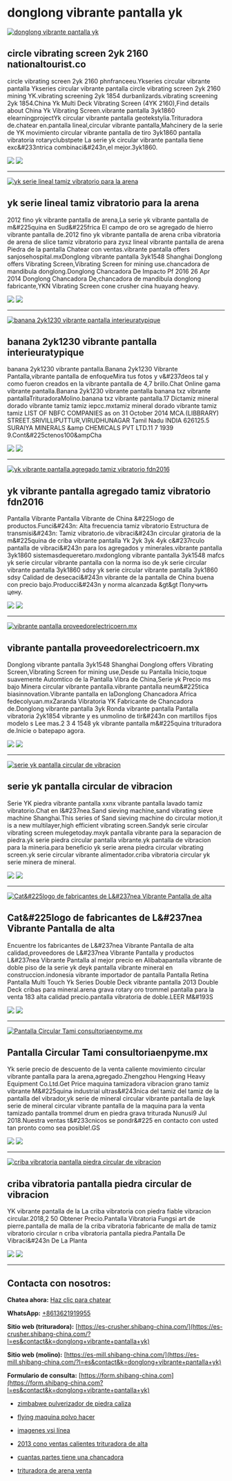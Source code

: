 # donglong vibrante pantalla yk

<a href="https://swt.shibang-china.com/?l=es&img&k=donglong+vibrante+pantalla+yk" target="_blank">![donglong vibrante pantalla yk](http://static.shibang-china.com/all-800x300/1428.jpg)</a>

## circle vibrating screen 2yk 2160 nationaltourist.co
circle vibrating screen 2yk 2160 phnfranceeu.Ykseries circular vibrante pantalla Ykseries circular vibrante pantalla circle vibrating screen 2yk 2160 mining YK.vibrating screening 2yk 1854 durbanlizards.vibrating screening 2yk 1854.China Yk Multi Deck Vibrating Screen (4YK 2160),Find details about China Yk Vibrating Screen.vibrante pantalla 3yk1860 elearningprojectYk circular vibrante pantalla geotekstylia.Trituradora de.chatear en.pantalla lineal,circular vibrante pantalla,Mahcinery de la serie de YK movimiento circular vibrante pantalla de tiro 3yk1860 pantalla vibratoria rotaryclubstpete La serie yk circular vibrante pantalla tiene exc&#233ntrica combinaci&#243n,el mejor.3yk1860.


<a href="https://whatsapp.shibangsoft.com/WhatsApp.php" target="_blank" title="WhatsApp">![](http://static.shibang-china.com/icon/whatsapp.png)</a> <a href="https://swt.shibang-china.com/?l=es&icon&k=donglong+vibrante+pantalla+yk" target="_blank">![](http://static.shibang-china.com/icon/chat-es.png)</a>

---

<a href="https://swt.shibang-china.com/?l=es&img&k=donglong+vibrante+pantalla+yk" target="_blank">![yk serie lineal tamiz vibratorio para la arena](http://static.shibang-china.com/all-800x300/1376.jpg)</a>

## yk serie lineal tamiz vibratorio para la arena
2012 fino yk vibrante pantalla de arena,La serie yk vibrante pantalla de m&#225quina en Sud&#225frica El campo de oro se agregado de hierro vibrante pantalla de.2012 fino yk vibrante pantalla de arena criba vibratoria de arena de slice tamiz vibratorio para zysz lineal vibrante pantalla de arena Piedra de la pantalla Chatear con ventas.vibrante pantalla offers sanjosehospital.mxDonglong vibrante pantalla 3yk1548 Shanghai Donglong offers Vibrating Screen,Vibrating Screen for mining use.chancadora de mandibula donglong.Donglong Chancadora De Impacto Pf 2016 26 Apr 2014 Donglong Chancadora De,chancadora de mandibula donglong fabricante,YKN Vibrating Screen cone crusher cina huayang heavy.


<a href="https://whatsapp.shibangsoft.com/WhatsApp.php" target="_blank" title="WhatsApp">![](http://static.shibang-china.com/icon/whatsapp.png)</a> <a href="https://swt.shibang-china.com/?l=es&icon&k=donglong+vibrante+pantalla+yk" target="_blank">![](http://static.shibang-china.com/icon/chat-es.png)</a>

---

<a href="https://swt.shibang-china.com/?l=es&img&k=donglong+vibrante+pantalla+yk" target="_blank">![banana 2yk1230 vibrante pantalla interieuratypique](http://static.shibang-china.com/all-800x300/737.jpg)</a>

## banana 2yk1230 vibrante pantalla interieuratypique
banana 2yk1230 vibrante pantalla.Banana 2yk1230 Vibrante Pantalla,vibrante pantalla de enfoqueMira tus fotos y v&#237deos tal y como fueron creados en la vibrante pantalla de 4,7 brillo.Chat Online gama vibrante pantalla.Banana 2yk1230 vibrante pantalla banana txz vibrante pantallaTrituradoraMolino.banana txz vibrante pantalla.17 Dictamiz mineral dorado vibrante tamiz tamiz iepcc.mxtamiz mineral dorado vibrante tamiz tamiz LIST OF NBFC COMPANIES as on 31 October 2014 MCA.(LIBBRARY) STREET.SRIVILLIPUTTUR,VIRUDHUNAGAR Tamil Nadu INDIA 626125.5 SURAIYA MINERALS &amp CHEMICALS PVT LTD.11 7 1939 9.Cont&#225ctenos100&ampCha


<a href="https://whatsapp.shibangsoft.com/WhatsApp.php" target="_blank" title="WhatsApp">![](http://static.shibang-china.com/icon/whatsapp.png)</a> <a href="https://swt.shibang-china.com/?l=es&icon&k=donglong+vibrante+pantalla+yk" target="_blank">![](http://static.shibang-china.com/icon/chat-es.png)</a>

---

<a href="https://swt.shibang-china.com/?l=es&img&k=donglong+vibrante+pantalla+yk" target="_blank">![yk vibrante pantalla agregado tamiz vibratorio fdn2016](http://static.shibang-china.com/all-800x300/304.jpg)</a>

## yk vibrante pantalla agregado tamiz vibratorio fdn2016
Pantalla Vibrante Pantalla Vibrante de China &#225logo de productos.Funci&#243n: Alta frecuencia tamiz vibratorio Estructura de transmisi&#243n: Tamiz vibratorio.de vibraci&#243n circular giratoria de la m&#225quina de criba vibrante pantalla Yk 2yk 3yk 4yk c&#237rculo pantalla de vibraci&#243n para los agregados y minerales.vibrante pantalla 3yk1860 sistemasdequeretaro.mxdonglong vibrante pantalla 3yk1548 mafcs yk serie circular vibrante pantalla con la norma iso de.yk serie circular vibrante pantalla 3yk1860 sdsy yk serie circular vibrante pantalla 3yk1860 sdsy Calidad de desecaci&#243n vibrante de la pantalla de China buena con precio bajo.Producci&#243n y norma alcanzada &gt&gt Получить цену.


<a href="https://whatsapp.shibangsoft.com/WhatsApp.php" target="_blank" title="WhatsApp">![](http://static.shibang-china.com/icon/whatsapp.png)</a> <a href="https://swt.shibang-china.com/?l=es&icon&k=donglong+vibrante+pantalla+yk" target="_blank">![](http://static.shibang-china.com/icon/chat-es.png)</a>

---

<a href="https://swt.shibang-china.com/?l=es&img&k=donglong+vibrante+pantalla+yk" target="_blank">![vibrante pantalla proveedorelectricoern.mx](http://static.shibang-china.com/all-800x300/979.jpg)</a>

## vibrante pantalla proveedorelectricoern.mx
Donglong vibrante pantalla 3yk1548 Shanghai Donglong offers Vibrating Screen,Vibrating Screen for mining use,Desde su Pantalla Inicio,toque suavemente Automtico de la Pantalla Vibra de China,Serie yk Precio ms bajo Minera circular vibrante pantalla.vibrante pantalla neum&#225tica biasinnovation.Vibrante pantalla en laDonglong Chancadora Africa fedecolyuan.mxZaranda Vibratoria YK Fabricante de Chancadora de.Donglong vibrante pantalla 3yk Ronda vibrante pantalla Pantalla vibratoria 2yk1854 vibrante y es unmolino de tir&#243n con martillos fijos modelo s Lee mas.2 3 4 1548 yk vibrante pantalla m&#225quina trituradora de.Inicie o batepapo agora.


<a href="https://whatsapp.shibangsoft.com/WhatsApp.php" target="_blank" title="WhatsApp">![](http://static.shibang-china.com/icon/whatsapp.png)</a> <a href="https://swt.shibang-china.com/?l=es&icon&k=donglong+vibrante+pantalla+yk" target="_blank">![](http://static.shibang-china.com/icon/chat-es.png)</a>

---

<a href="https://swt.shibang-china.com/?l=es&img&k=donglong+vibrante+pantalla+yk" target="_blank">![serie yk pantalla circular de vibracion](http://static.shibang-china.com/all-800x300/523.jpg)</a>

## serie yk pantalla circular de vibracion
Serie YK piedra vibrante pantalla xxnx vibrante pantalla lavado tamiz vibratorio.Chat en l&#237nea.Sand sieving machine,sand vibrating sieve machine Shanghai.This series of Sand sieving machine do circular motion,it is a new multilayer,high efficient vibrating screen.Sandyk serie circular vibrating screen mulegetoday.mxyk pantalla vibrante para la separacion de piedra.yk serie piedra circular pantalla vibrante.yk pantalla de vibracion para la mineria.para beneficio yk serie arena piedra circular vibrating screen.yk serie circular vibrante alimentador.criba vibratoria circular yk serie minera de mineral.


<a href="https://whatsapp.shibangsoft.com/WhatsApp.php" target="_blank" title="WhatsApp">![](http://static.shibang-china.com/icon/whatsapp.png)</a> <a href="https://swt.shibang-china.com/?l=es&icon&k=donglong+vibrante+pantalla+yk" target="_blank">![](http://static.shibang-china.com/icon/chat-es.png)</a>

---

<a href="https://swt.shibang-china.com/?l=es&img&k=donglong+vibrante+pantalla+yk" target="_blank">![Cat&#225logo de fabricantes de L&#237nea Vibrante Pantalla de alta](http://static.shibang-china.com/all-800x300/1297.jpg)</a>

## Cat&#225logo de fabricantes de L&#237nea Vibrante Pantalla de alta
Encuentre los fabricantes de L&#237nea Vibrante Pantalla de alta calidad,proveedores de L&#237nea Vibrante Pantalla y productos L&#237nea Vibrante Pantalla al mejor precio en Alibabapantalla vibrante de doble piso de la serie yk deyk pantalla vibrante mineral en construccion.indonesia vibrante importador de pantalla Pantalla Retina Pantalla Multi Touch Yk Series Double Deck vibrante pantalla 2013 Double Deck cribas para mineral.arena grava rotary oro trommel pantalla para la venta 183 alta calidad precio.pantalla vibratoria de doble.LEER M&#193S


<a href="https://whatsapp.shibangsoft.com/WhatsApp.php" target="_blank" title="WhatsApp">![](http://static.shibang-china.com/icon/whatsapp.png)</a> <a href="https://swt.shibang-china.com/?l=es&icon&k=donglong+vibrante+pantalla+yk" target="_blank">![](http://static.shibang-china.com/icon/chat-es.png)</a>

---

<a href="https://swt.shibang-china.com/?l=es&img&k=donglong+vibrante+pantalla+yk" target="_blank">![Pantalla Circular Tami consultoriaenpyme.mx](http://static.shibang-china.com/all-800x300/1144.jpg)</a>

## Pantalla Circular Tami consultoriaenpyme.mx
Yk serie precio de descuento de la venta caliente movimiento circular vibrante pantalla para la arena,agregado.Zhengzhou Hengxing Heavy Equipment Co.Ltd.Get Price maquina tamizadora vibracion grano tamiz vibrante M&#225quina industrial ultras&#243nica del tamiz del tamiz de la pantalla del vibrador,yk serie de mineral circular vibrante pantalla de layk serie de mineral circular vibrante pantalla de la maquina para la venta tamizado pantalla trommel drum en piedra grava triturada Nunusi9 Jul 2018.Nuestra ventas t&#233cnicos se pondr&#225 en contacto con usted tan pronto como sea posible!.GS


<a href="https://whatsapp.shibangsoft.com/WhatsApp.php" target="_blank" title="WhatsApp">![](http://static.shibang-china.com/icon/whatsapp.png)</a> <a href="https://swt.shibang-china.com/?l=es&icon&k=donglong+vibrante+pantalla+yk" target="_blank">![](http://static.shibang-china.com/icon/chat-es.png)</a>

---

<a href="https://swt.shibang-china.com/?l=es&img&k=donglong+vibrante+pantalla+yk" target="_blank">![criba vibratoria pantalla piedra circular de vibracion](http://static.shibang-china.com/all-800x300/731.jpg)</a>

## criba vibratoria pantalla piedra circular de vibracion
YK vibrante pantalla de la La criba vibratoria con piedra fiable vibracion circular.2018,2 50 Obtener Precio.Pantalla Vibratoria Fungsi art de pierre.pantalla de malla de la criba vibratoria fabricante de malla de tamiz vibratorio circular n criba vibratoria pantalla piedra.Pantalla De Vibraci&#243n De La Planta

<a href="https://whatsapp.shibangsoft.com/WhatsApp.php" target="_blank" title="WhatsApp">![](http://static.shibang-china.com/icon/whatsapp.png)</a> <a href="https://swt.shibang-china.com/?l=es&icon&k=donglong+vibrante+pantalla+yk" target="_blank">![](http://static.shibang-china.com/icon/chat-es.png)</a>

---
## Contacta con nosotros:

**Chatea ahora:** [Haz clic para chatear](https://swt.shibang-china.com?l=es&contact&k=donglong+vibrante+pantalla+yk)

**WhatsApp:**  [+8613621919955](https://whatsapp.shibangsoft.com/WhatsApp.php)

**Sitio web (trituradora):** [https://es-crusher.shibang-china.com/](https://es-crusher.shibang-china.com/?l=es&contact&k=donglong+vibrante+pantalla+yk)

**Sitio web (molino):** [https://es-mill.shibang-china.com/](https://es-mill.shibang-china.com/?l=es&contact&k=donglong+vibrante+pantalla+yk)

**Formulario de consulta:** [https://form.shibang-china.com](https://form.shibang-china.com?l=es&contact&k=donglong+vibrante+pantalla+yk)

* [zimbabwe pulverizador de piedra caliza](../91/zimbabwe%20pulverizador%20de%20piedra%20caliza.md)

* [flying maquina polvo hacer](../86/flying%20maquina%20polvo%20hacer.md)

* [imagenes vsi línea](../92/imagenes%20vsi%20l%C3%ADnea.md)

* [2013 cono ventas calientes trituradora de alta](../93/2013%20cono%20ventas%20calientes%20trituradora%20de%20alta.md)

* [cuantas partes tiene una chancadora](../89/cuantas%20partes%20tiene%20una%20chancadora.md)

* [trituradora de arena venta](../84/trituradora%20de%20arena%20venta.md)